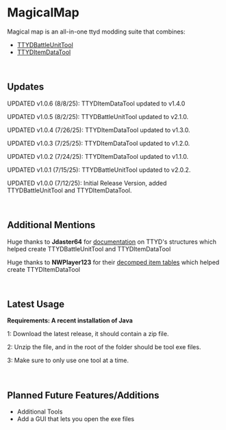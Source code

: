# MagicalMap
Magical map is an all-in-one ttyd modding suite that combines:

- [TTYDBattleUnitTool](https://github.com/Jemaroo/TTYDBattleUnitTool)
- [TTYDItemDataTool](https://github.com/Jemaroo/TTYDItemDataTool)

<br/>

## Updates

UPDATED v1.0.6 (8/8/25): TTYDItemDataTool updated to v1.4.0

UPDATED v1.0.5 (8/2/25): TTYDBattleUnitTool updated to v2.1.0.

UPDATED v1.0.4 (7/26/25): TTYDItemDataTool updated to v1.3.0.

UPDATED v1.0.3 (7/25/25): TTYDItemDataTool updated to v1.2.0.

UPDATED v1.0.2 (7/24/25): TTYDItemDataTool updated to v1.1.0.

UPDATED v1.0.1 (7/15/25): TTYDBattleUnitTool updated to v2.0.2.

UPDATED v1.0.0 (7/12/25): Initial Release Version, added TTYDBattleUnitTool and TTYDItemDataTool.

<br/>

## Additional Mentions

Huge thanks to **Jdaster64** for [documentation](https://github.com/jdaster64/ttyd-utils/blob/master/docs/ttyd_structures_pseudocode.txt) on TTYD's structures which helped create TTYDBattleUnitTool and TTYDItemDataTool

Huge thanks to **NWPlayer123** for their [decomped item tables](https://github.com/doldecomp/ttyd/blob/f3ce61550f927cfd08b1e97ff1079f9f476f4d9f/include/evt/evt_badgeshop.h) which helped create TTYDItemDataTool

<br/>

## Latest Usage

**Requirements: A recent installation of Java**

1: Download the latest release, it should contain a zip file.

2: Unzip the file, and in the root of the folder should be tool exe files.

3: Make sure to only use one tool at a time.

<br/>

## Planned Future Features/Additions
- Additional Tools
- Add a GUI that lets you open the exe files
